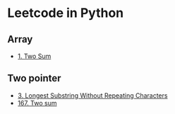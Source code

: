 # Leetcode in Python

## Array

- [1. Two Sum](/leetcode/x0001/readme.md)

## Two pointer

- [3. Longest Substring Without Repeating Characters](leetcode/x0003/readme.md)
- [167. Two sum](leetcode/x0167/code/readme.md)
